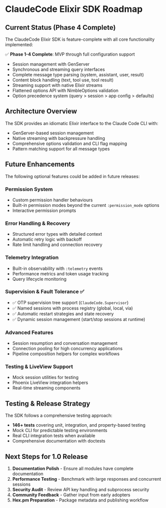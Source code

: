 # ClaudeCode Elixir SDK Roadmap

## Current Status (Phase 4 Complete)

The ClaudeCode Elixir SDK is feature-complete with all core functionality implemented:

✅ **Phase 1-4 Complete**: MVP through full configuration support
- Session management with GenServer
- Synchronous and streaming query interfaces  
- Complete message type parsing (system, assistant, user, result)
- Content block handling (text, tool use, tool result)
- Streaming support with native Elixir streams
- Flattened options API with NimbleOptions validation
- Option precedence system (query > session > app config > defaults)

## Architecture Overview

The SDK provides an idiomatic Elixir interface to the Claude Code CLI with:
- GenServer-based session management
- Native streaming with backpressure handling
- Comprehensive options validation and CLI flag mapping
- Pattern matching support for all message types

## Future Enhancements

The following optional features could be added in future releases:

### Permission System
- Custom permission handler behaviours
- Built-in permission modes beyond the current `:permission_mode` options
- Interactive permission prompts

### Error Handling & Recovery  
- Structured error types with detailed context
- Automatic retry logic with backoff
- Rate limit handling and connection recovery

### Telemetry Integration
- Built-in observability with `:telemetry` events
- Performance metrics and token usage tracking
- Query lifecycle monitoring

### Supervision & Fault Tolerance ✅
- ✅ OTP supervision tree support (`ClaudeCode.Supervisor`)
- ✅ Named sessions with process registry (global, local, via)
- ✅ Automatic restart strategies and state recovery
- ✅ Dynamic session management (start/stop sessions at runtime)

### Advanced Features
- Session resumption and conversation management
- Connection pooling for high concurrency applications
- Pipeline composition helpers for complex workflows

### Testing & LiveView Support  
- Mock session utilities for testing
- Phoenix LiveView integration helpers
- Real-time streaming components

## Testing & Release Strategy

The SDK follows a comprehensive testing approach:
- **146+ tests** covering unit, integration, and property-based testing
- Mock CLI for predictable testing environments
- Real CLI integration tests when available
- Comprehensive documentation with doctests

## Next Steps for 1.0 Release

1. **Documentation Polish** - Ensure all modules have complete documentation
2. **Performance Testing** - Benchmark with large responses and concurrent sessions  
3. **Security Audit** - Review API key handling and subprocess security
4. **Community Feedback** - Gather input from early adopters
5. **Hex.pm Preparation** - Package metadata and publishing workflow
